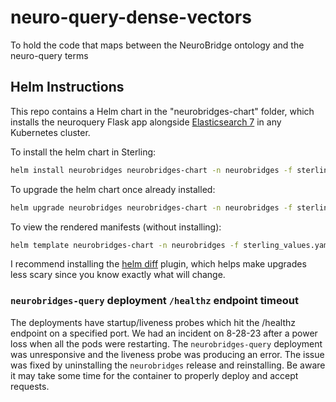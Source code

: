 # neuro-query-dense-vectors
To hold the code that maps between the NeuroBridge ontology and the neuro-query terms


## Helm Instructions

This repo contains a Helm chart in the "neurobridges-chart" folder, which installs the neuroquery Flask app alongside [Elasticsearch 7](https://github.com/elastic/helm-charts/tree/main/elasticsearch) in any Kubernetes cluster.

To install the helm chart in Sterling:

```bash
helm install neurobridges neurobridges-chart -n neurobridges -f sterling_values.yaml
```

To upgrade the helm chart once already installed:

```bash
helm upgrade neurobridges neurobridges-chart -n neurobridges -f sterling_values.yaml
```

To view the rendered manifests (without installing):

```bash
helm template neurobridges-chart -n neurobridges -f sterling_values.yaml | less
```

I recommend installing the [helm diff](https://github.com/databus23/helm-diff) plugin, which helps make upgrades less scary since you know exactly what will change.

### `neurobridges-query` deployment `/healthz` endpoint timeout

The deployments have startup/liveness probes which hit the /healthz endpoint on a specified port. We had an incident on 8-28-23 after a power loss when all the pods were restarting. The `neurobridges-query` deployment was unresponsive and the liveness probe was producing an error. The issue was fixed by uninstalling the `neurobridges` release and reinstalling. Be aware it may take some time for the container to properly deploy and accept requests.
